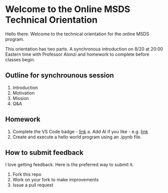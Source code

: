 # Welcome to the Online MSDS Technical Orientation
Hello there. Welcome to the technical orientation for the online MSDS program.

This orientation has two parts. A synchronous introduction on 8/20 at 20:00 Eastern time with Professor Alonzi and homework to complete before classes begin.

## Outline for synchrounous session
1. Introduction
2. Motivation
3. Mission
4. Q&A

## Homework

1. Complete the VS Code badge - [link](https://github.com/UVADS/orientation-technical/blob/main/badges/vscode.md)
  a. Add AI if you like - e.g. [link](https://code.visualstudio.com/docs/copilot/setup)   
3. Create and execute a hello world program using an .ipynb file.


## How to submit feedback
I love getting feedback. Here is the preferred way to submit it.
1. Fork this repo
2. Work on your fork to make improvements
3. Issue a pull request
